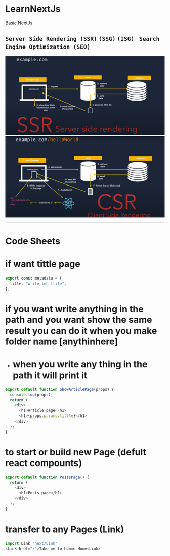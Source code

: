 # LearnNextJs

Basic NextJs

## `Server Side Rendering (SSR)` `(SSG)` `(ISG) ` `Search Engine Optimization (SEO)`

![alt text](image.png)
![alt text](image-1.png)

---

# Code Sheets

# if want tittle page

```js
export const metadata = {
  title: "write teh ttile",
};
```

# if you want write anything in the path and you want show the same result you can do it when you make folder name [anythinhere]

- # when you write any thing in the path it will print it

```js
export default function ShowArticlePage(props) {
  console.log(props);
  return (
    <div>
      <h1>Article page</h1>
      <h1>{props.params.tittle}</h1>
    </div>
  );
}
```

# to start or build new Page (defult react compounts)

```js
export default function PostsPage() {
  return (
    <div>
      <h1>Posts page</h1>
    </div>
  );
}
```

# transfer to any Pages (Link)

```js
import Link "next/Link"
<Link href="/">Take me to homme Home<Link>
```
